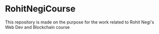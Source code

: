 # RohitNegiCourse
This repository is made on the purpose for the work related to Rohit Negi's Web Dev and Blockchain course
